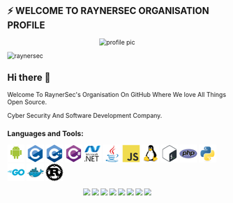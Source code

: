 <p align="center">
<!--  <p align="left"> <img src="https://gpvc.arturio.dev/raynersec" alt="raynersec" /></p> -->

## ⚡ WELCOME TO RAYNERSEC ORGANISATION PROFILE

<p align="center"><img alt="profile pic" width="195px" src="https://avatars.githubusercontent.com/u/54022039?s=200&v=4" /></p>

<p align="left"> <img src="https://komarev.com/ghpvc/?username=raynersec&style=flat-square&color=brightgreen" alt="raynersec" /></p>

## Hi there 👋

Welcome To RaynerSec's Organisation On GitHub Where We love All Things Open Source.

Cyber Security And Software Development Company.

<h3 align="left">Languages and Tools:</h3>
<p align="left">
<a href="https://developer.android.com" target="_blank"> <img src="https://raw.githubusercontent.com/devicons/devicon/master/icons/android/android-original-wordmark.svg" alt="android" width="40" height="40"/></a>
<a href="https://www.cprogramming.com/" target="_blank"> <img src="https://raw.githubusercontent.com/devicons/devicon/master/icons/c/c-original.svg" alt="c" width="40" height="40"/></a>
<a href="https://www.w3schools.com/cpp/" target="_blank"> <img src="https://raw.githubusercontent.com/devicons/devicon/master/icons/cplusplus/cplusplus-original.svg" alt="cplusplus" width="40" height="40"/></a>
<a href="https://www.w3schools.com/cs/" target="_blank"> <img src="https://raw.githubusercontent.com/devicons/devicon/master/icons/csharp/csharp-original.svg" alt="csharp" width="40" height="40"/></a>
<a href="https://dotnet.microsoft.com/" target="_blank"> <img src="https://raw.githubusercontent.com/devicons/devicon/master/icons/dot-net/dot-net-original-wordmark.svg" alt="dotnet" width="40" height="40"/></a>
<a href="https://www.java.com" target="_blank"> <img src="https://raw.githubusercontent.com/devicons/devicon/master/icons/java/java-original.svg" alt="java" width="40" height="40"/></a>
<a href="https://developer.mozilla.org/en-US/docs/Web/JavaScript" target="_blank"> <img src="https://raw.githubusercontent.com/devicons/devicon/master/icons/javascript/javascript-original.svg" alt="javascript" width="40" height="40"/></a>
<a href="https://www.linux.org/" target="_blank"> <img src="https://raw.githubusercontent.com/devicons/devicon/master/icons/linux/linux-original.svg" alt="linux" width="40" height="40"/></a>
<a href="https://www.gnu.org/software/bash/" target="_blank"> <img src="https://raw.githubusercontent.com/devicons/devicon/master/icons/bash/bash-original.svg" alt="bash" width="40" height="40"/></a>
<a href="https://www.php.net" target="_blank"> <img src="https://raw.githubusercontent.com/devicons/devicon/master/icons/php/php-original.svg" alt="php" width="40" height="40"/></a>
<a href="https://www.python.org" target="_blank"> <img src="https://raw.githubusercontent.com/devicons/devicon/master/icons/python/python-original.svg" alt="python" width="40" height="40"/></a>
<a href="https://golang.org/" target="_blank"> <img src="https://raw.githubusercontent.com/devicons/devicon/master/icons/go/go-original-wordmark.svg" alt="golang" width="40" height="40"/></a>
<a href="https://www.docker.com/" target="_blank"> <img src="https://raw.githubusercontent.com/devicons/devicon/master/icons/docker/docker-original.svg" alt="docker" width="40" height="40"/></a>
<a href="https://www.rust-lang.org/" target="_blank"> <img src="https://raw.githubusercontent.com/devicons/devicon/master/icons/rust/rust-original.svg" alt="rust" width="40" height="40"/></a>
</p>

<p align="center">
<a href="https://github.com/raynersec/Kali-Nethunter-In-Termux"><img src="https://github-readme-stats.vercel.app/api/pin/?username=raynersec&repo=Kali-Nethunter-In-Termux&theme=dark"></a>
<a href="https://github.com/raynersec/Hyper-V-Switch"><img src="https://github-readme-stats.vercel.app/api/pin/?username=raynersec&repo=Hyper-V-Switch&theme=dark"></a>
<a href="https://github.com/raynersec/Hyper-V-Toggle"><img src="https://github-readme-stats.vercel.app/api/pin/?username=raynersec&repo=Hyper-V-Toggle&theme=dark"></a>
<a href="https://github.com/raynersec/TermuxBackup"><img src="https://github-readme-stats.vercel.app/api/pin/?username=raynersec&repo=TermuxBackup&theme=dark"></a>
<a href="https://github.com/raynersec/pykalimux"><img src="https://github-readme-stats.vercel.app/api/pin/?username=raynersec&repo=pykalimux&theme=dark"></a>
<a href="https://github.com/raynersec/pymuxkali"><img src="https://github-readme-stats.vercel.app/api/pin/?username=raynersec&repo=pymuxkali&theme=dark"></a>
<a href="https://github.com/raynersec/bashkalimux"><img src="https://github-readme-stats.vercel.app/api/pin/?username=raynersec&repo=bashkalimux&theme=dark"></a>
<a href="https://github.com/raynersec/bashmuxkali"><img src="https://github-readme-stats.vercel.app/api/pin/?username=raynersec&repo=bashmuxkali&theme=dark"></a>
</p>

<!--

**Here are some ideas to get you started:**

🙋‍♀️ A short introduction - what is your organization all about?
🌈 Contribution guidelines - how can the community get involved?
👩‍💻 Useful resources - where can the community find your docs? Is there anything else the community should know?
🍿 Fun facts - what does your team eat for breakfast?
🧙 Remember, you can do mighty things with the power of [Markdown](https://docs.github.com/github/writing-on-github/getting-started-with-writing-and-formatting-on-github/basic-writing-and-formatting-syntax)
-->
